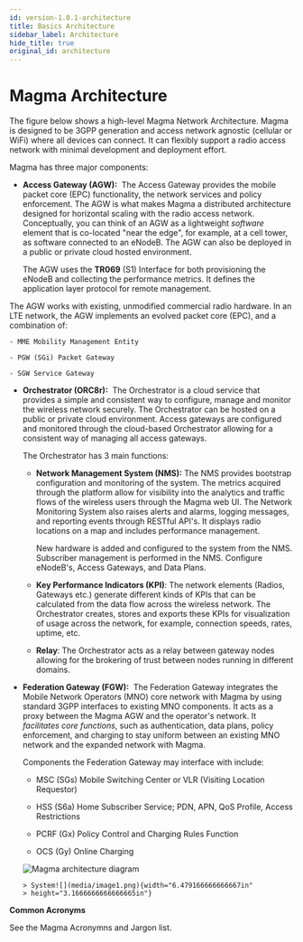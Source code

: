 ```yaml
---
id: version-1.0.1-architecture
title: Basics Architecture
sidebar_label: Architecture
hide_title: true
original_id: architecture
---
```

# Magma Architecture

The figure below shows a high-level Magma Network Architecture. Magma is
designed to be 3GPP generation and access network agnostic (cellular or
WiFi) where all devices can connect. It can flexibly support a radio
access network with minimal development and deployment effort.

Magma has three major components:

-   **Access Gateway (AGW):**  The Access Gateway provides the mobile
    packet core (EPC) functionality, the network services and policy
    enforcement. The AGW is what makes Magma a distributed
    architecture designed for horizontal scaling with the radio access
    network. Conceptually, you can think of an AGW as a lightweight
    *software* element that is co-located "near the edge", for
    example, at a cell tower, as software connected to an eNodeB. The
    AGW can also be deployed in a public or private cloud hosted
    environment.

	The AGW uses the **TR069** (S1) Interface for both provisioning the
	eNodeB and collecting the performance metrics. It defines the
	application layer protocol for remote management.

The AGW works with existing, unmodified commercial radio hardware. In an
LTE network, the AGW implements an evolved packet core (EPC), and a
combination of:

	- MME Mobility Management Entity

	- PGW (SGi) Packet Gateway

	- SGW Service Gateway


-   **Orchestrator (ORC8r):**  The Orchestrator is a cloud service that
    provides a simple and consistent way to configure, manage and
    monitor the wireless network securely. The Orchestrator can be
    hosted on a public or private cloud environment. Access gateways
    are configured and monitored through the cloud-based Orchestrator
    allowing for a consistent way of managing all access gateways.
    
    The Orchestrator has 3 main functions:

    -   **Network Management System (NMS):** The NMS provides bootstrap
        configuration and monitoring of the system. The metrics
        acquired through the platform allow for visibility into the
        analytics and traffic flows of the wireless users through the
        Magma web UI. The Network Monitoring System also raises alerts
        and alarms, logging messages, and reporting events through
        RESTful API's. It displays radio locations on a map and
        includes performance management.
        
        New hardware is added and configured to the system from the
        NMS. Subscriber management is performed in the NMS. Configure
        eNodeB's, Access Gateways, and Data Plans.

    -   **Key Performance Indicators (KPI)**: The network elements
        (Radios, Gateways etc.) generate different kinds of KPIs that
        can be calculated from the data flow across the wireless
        network. The Orchestrator creates, stores and exports these
        KPIs for visualization of usage across the network, for
        example, connection speeds, rates, uptime, etc.

    -   **Relay**: The Orchestrator acts as a relay between gateway
        nodes allowing for the brokering of trust between nodes
        running in different domains.

-   **Federation Gateway (FGW):**  The Federation Gateway integrates the
    Mobile Network Operators (MNO) core network with Magma by using
    standard 3GPP interfaces to existing MNO components. It acts as a
    proxy between the Magma AGW and the operator\'s network. It
    *facilitates core functions*, such as authentication, data plans,
    policy enforcement, and charging to stay uniform between an
    existing MNO network and the expanded network with Magma.
    
    Components the Federation Gateway may interface with include:

    -   MSC (SGs) Mobile Switching Center or VLR (Visiting Location Requestor)

    -   HSS (S6a) Home Subscriber Service; PDN, APN, QoS Profile, Access Restrictions

    -   PCRF (Gx) Policy Control and Charging Rules Function

    -   OCS (Gy) Online Charging
	
	![Magma architecture diagram](assets/magma_overview.png?raw=true "Magma Architecture")
	
        > System![](media/image1.png){width="6.479166666666667in"
        > height="3.1666666666666665in"}

**Common Acronyms**

See the Magma Acronymns and Jargon list.